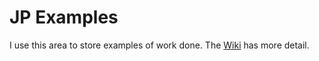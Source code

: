 # JP Examples

I use this area to store examples of work done. The [Wiki](https://github.com/Doozie7/JPExamples.wiki.git) has more detail.
